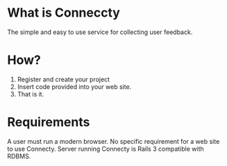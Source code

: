 What is Conneccty
==================

The simple and easy to use service for collecting user feedback.

How?
==================
1. Register and create your project
2. Insert code provided into your web site.
3. That is it.


Requirements
==================
A user must run a modern browser.
No specific requirement for a web site to use Connecty.
Server running Connecty is Rails 3 compatible with RDBMS.


